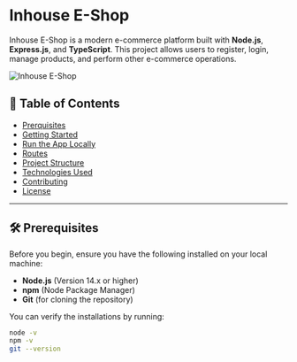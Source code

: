 # Inhouse E-Shop

Inhouse E-Shop is a modern e-commerce platform built with **Node.js**, **Express.js**, and **TypeScript**. This project allows users to register, login, manage products, and perform other e-commerce operations.

![Inhouse E-Shop](https://via.placeholder.com/800x200.png?text=Inhouse+E-Shop)

## 🚀 Table of Contents

- [Prerquisites](#prerequisites)
- [Getting Started](#getting-started)
- [Run the App Locally](#run-the-app-locally)
- [Routes](#routes)
- [Project Structure](#project-structure)
- [Technologies Used](#technologies-used)
- [Contributing](#contributing)
- [License](#license)

---

## 🛠️ Prerequisites

Before you begin, ensure you have the following installed on your local machine:

- **Node.js** (Version 14.x or higher)  
- **npm** (Node Package Manager)
- **Git** (for cloning the repository)

You can verify the installations by running:

```bash
node -v
npm -v
git --version
